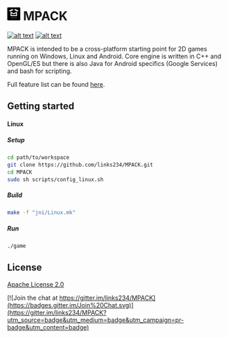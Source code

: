 # ![alt text][logo] MPACK

[![alt text][travis-ci-status]][travis-ci-link]
[![alt text][gitter-logo]][gitter-link]

MPACK is intended to be a cross-platform starting point for 2D games running on Windows, Linux and Android. Core engine is written in C++ and OpenGL/ES but there is also Java for Android specifics (Google Services) and bash for scripting. 

Full feature list can be found [here][1].

## Getting started

#### Linux

##### Setup
```bash
cd path/to/workspace
git clone https://github.com/links234/MPACK.git
cd MPACK
sudo sh scripts/config_linux.sh
```

##### Build
```bash
make -f "jni/Linux.mk"
```

##### Run
```bash
./game
```

## License

[Apache License 2.0][2]

[1]: FEATURES.md
[2]: http://www.apache.org/licenses/LICENSE-2.0

[logo]: logo30x30.png "MPACK"
[travis-ci-link]: https://travis-ci.org/links234/MPACK
[travis-ci-status]: https://travis-ci.org/links234/MPACK.svg?branch=master "Travis CI"
[gitter-link]: https://gitter.im/links234/MSuite?utm_source=share-link&utm_medium=link&utm_campaign=share-link
[gitter-logo]: https://img.shields.io/badge/GITTER-join%20chat-green.svg "Gitter Chat"



[![Join the chat at https://gitter.im/links234/MPACK](https://badges.gitter.im/Join%20Chat.svg)](https://gitter.im/links234/MPACK?utm_source=badge&utm_medium=badge&utm_campaign=pr-badge&utm_content=badge)